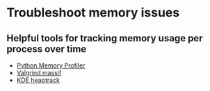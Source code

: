 # Troubleshoot memory issues

## Helpful tools for tracking memory usage per process over time

- [Python Memory Profiler](https://github.com/pythonprofilers/memory_profiler)
- [Valgrind massif](https://valgrind.org/docs/manual/ms-manual.html)
- [KDE heaptrack](https://github.com/KDE/heaptrack)
